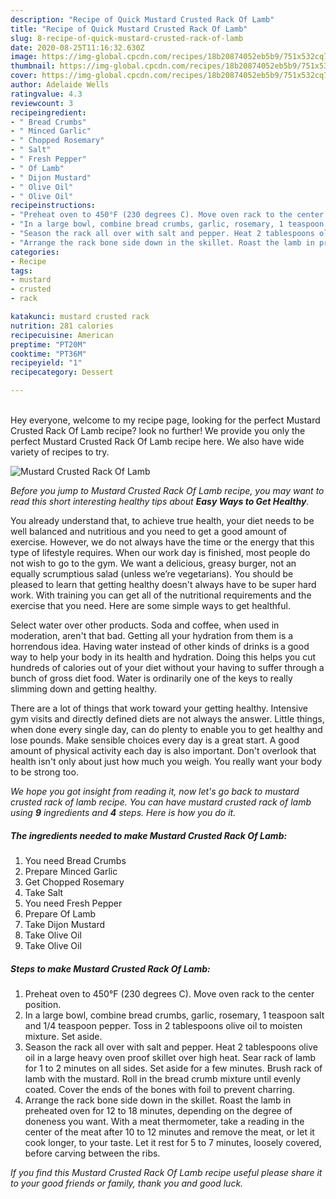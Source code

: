 ```yaml
---
description: "Recipe of Quick Mustard Crusted Rack Of Lamb"
title: "Recipe of Quick Mustard Crusted Rack Of Lamb"
slug: 8-recipe-of-quick-mustard-crusted-rack-of-lamb
date: 2020-08-25T11:16:32.630Z
image: https://img-global.cpcdn.com/recipes/18b20874052eb5b9/751x532cq70/mustard-crusted-rack-of-lamb-recipe-main-photo.jpg
thumbnail: https://img-global.cpcdn.com/recipes/18b20874052eb5b9/751x532cq70/mustard-crusted-rack-of-lamb-recipe-main-photo.jpg
cover: https://img-global.cpcdn.com/recipes/18b20874052eb5b9/751x532cq70/mustard-crusted-rack-of-lamb-recipe-main-photo.jpg
author: Adelaide Wells
ratingvalue: 4.3
reviewcount: 3
recipeingredient:
- " Bread Crumbs"
- " Minced Garlic"
- " Chopped Rosemary"
- " Salt"
- " Fresh Pepper"
- " Of Lamb"
- " Dijon Mustard"
- " Olive Oil"
- " Olive Oil"
recipeinstructions:
- "Preheat oven to 450°F (230 degrees C). Move oven rack to the center position."
- "In a large bowl, combine bread crumbs, garlic, rosemary, 1 teaspoon salt and 1/4 teaspoon pepper. Toss in 2 tablespoons olive oil to moisten mixture. Set aside."
- "Season the rack all over with salt and pepper. Heat 2 tablespoons olive oil in a large heavy oven proof skillet over high heat. Sear rack of lamb for 1 to 2 minutes on all sides. Set aside for a few minutes. Brush rack of lamb with the mustard. Roll in the bread crumb mixture until evenly coated. Cover the ends of the bones with foil to prevent charring."
- "Arrange the rack bone side down in the skillet. Roast the lamb in preheated oven for 12 to 18 minutes, depending on the degree of doneness you want. With a meat thermometer, take a reading in the center of the meat after 10 to 12 minutes and remove the meat, or let it cook longer, to your taste. Let it rest for 5 to 7 minutes, loosely covered, before carving between the ribs."
categories:
- Recipe
tags:
- mustard
- crusted
- rack

katakunci: mustard crusted rack 
nutrition: 281 calories
recipecuisine: American
preptime: "PT20M"
cooktime: "PT36M"
recipeyield: "1"
recipecategory: Dessert

---
```

<br>
Hey everyone, welcome to my recipe page, looking for the perfect Mustard Crusted Rack Of Lamb recipe? look no further! We provide you only the perfect Mustard Crusted Rack Of Lamb recipe here. We also have wide variety of recipes to try.
<br>


![Mustard Crusted Rack Of Lamb](https://img-global.cpcdn.com/recipes/18b20874052eb5b9/751x532cq70/mustard-crusted-rack-of-lamb-recipe-main-photo.jpg)

<i>Before you jump to Mustard Crusted Rack Of Lamb recipe, you may want to read this short interesting healthy tips about <strong>Easy Ways to Get Healthy</strong>.</i>

You already understand that, to achieve true health, your diet needs to be well balanced and nutritious and you need to get a good amount of exercise. However, we do not always have the time or the energy that this type of lifestyle requires. When our work day is finished, most people do not wish to go to the gym. We want a delicious, greasy burger, not an equally scrumptious salad (unless we’re vegetarians). You should be pleased to learn that getting healthy doesn't always have to be super hard work. With training you can get all of the nutritional requirements and the exercise that you need. Here are some simple ways to get healthful.

Select water over other products. Soda and coffee, when used in moderation, aren't that bad. Getting all your hydration from them is a horrendous idea. Having water instead of other kinds of drinks is a good way to help your body in its health and hydration. Doing this helps you cut hundreds of calories out of your diet without your having to suffer through a bunch of gross diet food. Water is ordinarily one of the keys to really slimming down and getting healthy.

There are a lot of things that work toward your getting healthy. Intensive gym visits and directly defined diets are not always the answer. Little things, when done every single day, can do plenty to enable you to get healthy and lose pounds. Make sensible choices every day is a great start. A good amount of physical activity each day is also important. Don't overlook that health isn't only about just how much you weigh. You really want your body to be strong too. 


<i>We hope you got insight from reading it, now let's go back to mustard crusted rack of lamb recipe. You can have mustard crusted rack of lamb using <strong>9</strong> ingredients and <strong>4</strong> steps. Here is how you do it.
</i>

##### The ingredients needed to make Mustard Crusted Rack Of Lamb:

1. You need  Bread Crumbs
1. Prepare  Minced Garlic
1. Get  Chopped Rosemary
1. Take  Salt
1. You need  Fresh Pepper
1. Prepare  Of Lamb
1. Take  Dijon Mustard
1. Take  Olive Oil
1. Take  Olive Oil


##### Steps to make Mustard Crusted Rack Of Lamb:

1. Preheat oven to 450°F (230 degrees C). Move oven rack to the center position.
1. In a large bowl, combine bread crumbs, garlic, rosemary, 1 teaspoon salt and 1/4 teaspoon pepper. Toss in 2 tablespoons olive oil to moisten mixture. Set aside.
1. Season the rack all over with salt and pepper. Heat 2 tablespoons olive oil in a large heavy oven proof skillet over high heat. Sear rack of lamb for 1 to 2 minutes on all sides. Set aside for a few minutes. Brush rack of lamb with the mustard. Roll in the bread crumb mixture until evenly coated. Cover the ends of the bones with foil to prevent charring.
1. Arrange the rack bone side down in the skillet. Roast the lamb in preheated oven for 12 to 18 minutes, depending on the degree of doneness you want. With a meat thermometer, take a reading in the center of the meat after 10 to 12 minutes and remove the meat, or let it cook longer, to your taste. Let it rest for 5 to 7 minutes, loosely covered, before carving between the ribs.


<i>If you find this Mustard Crusted Rack Of Lamb recipe useful please share it to your good friends or family, thank you and good luck.</i>
